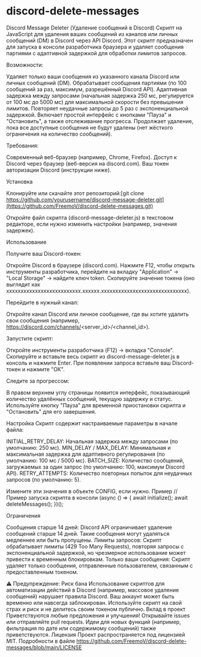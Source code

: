 # discord-delete-messages
Discord Message Deleter (Удаление сообщений в Discord)
Скрипт на JavaScript для удаления ваших сообщений из каналов или личных сообщений (DM) в Discord через API Discord. Этот скрипт предназначен для запуска в консоли разработчика браузера и удаляет сообщения партиями с адаптивной задержкой для обработки лимитов запросов.

Возможности:

Удаляет только ваши сообщения из указанного канала Discord или личных сообщений (DM).
Обрабатывает сообщения партиями (по 100 сообщений за раз, максимум, разрешённый Discord API).
Адаптивная задержка между запросами (начальная задержка 250 мс, регулируется от 100 мс до 5000 мс) для максимальной скорости без превышения лимитов.
Повторяет неудачные запросы до 5 раз с экспоненциальной задержкой.
Включает простой интерфейс с кнопками "Пауза" и "Остановить", а также отслеживание прогресса.
Продолжает удаление, пока все доступные сообщения не будут удалены (нет жёсткого ограничения на количество сообщений).

Требования:

Современный веб-браузер (например, Chrome, Firefox).
Доступ к Discord через браузер (веб-версия на discord.com).
Ваш токен авторизации Discord (инструкции ниже).

Установка

Клонируйте или скачайте этот репозиторий:[git clone https://github.com/yourusername/discord-message-deleter.git](https://github.com/FreemoV/discord-delete-messages.git)


Откройте файл скрипта (discord-message-deleter.js) в текстовом редакторе, если нужно изменить настройки (например, значения задержек).

Использование

Получите ваш Discord-токен:

Откройте Discord в браузере (discord.com).
Нажмите F12, чтобы открыть инструменты разработчика, перейдите на вкладку "Application" → "Local Storage" → найдите ключ token.
Скопируйте значение токена (оно выглядит как xxxxxxxxxxxxxxxxxxxxxxxxxx.xxxxxx.xxxxxxxxxxxxxxxxxxxxxxxxxxxxxx).


Перейдите в нужный канал:

Откройте канал Discord или личное сообщение, где вы хотите удалить свои сообщения (например, https://discord.com/channels/<server_id>/<channel_id>).


Запустите скрипт:

Откройте инструменты разработчика (F12) → вкладка "Console".
Скопируйте и вставьте весь скрипт из discord-message-deleter.js в консоль и нажмите Enter.
При появлении запроса вставьте ваш Discord-токен и нажмите "ОК".


Следите за прогрессом:

В правом верхнем углу страницы появится интерфейс, показывающий количество удалённых сообщений, текущую задержку и статус.
Используйте кнопку "Пауза" для временной приостановки скрипта и "Остановить" для его завершения.



Настройка
Скрипт содержит настраиваемые параметры в начале файла:

INITIAL_RETRY_DELAY: Начальная задержка между запросами (по умолчанию: 250 мс).
MIN_DELAY / MAX_DELAY: Минимальная и максимальная задержка для адаптивного регулирования (по умолчанию: 100 мс / 5000 мс).
BATCH_SIZE: Количество сообщений, загружаемых за один запрос (по умолчанию: 100, максимум Discord API).
RETRY_ATTEMPTS: Количество повторных попыток для неудачных запросов (по умолчанию: 5).

Измените эти значения в объекте CONFIG, если нужно.
Пример
// Пример запуска скрипта в консоли
(async () => {
    await initialize();
    await deleteMessages();
})();

Ограничения

Сообщения старше 14 дней: Discord API ограничивает удаление сообщений старше 14 дней. Такие сообщения могут удаляться медленнее или быть пропущены.
Лимиты запросов: Скрипт обрабатывает лимиты (429 Too Many Requests), повторяя запросы с экспоненциальной задержкой, но чрезмерное использование может привести к временным блокировкам.
Только ваши сообщения: Скрипт удаляет только сообщения, отправленные пользователем, связанным с предоставленным токеном.

⚠️ Предупреждение: Риск бана
Использование скриптов для автоматизации действий в Discord (например, массовое удаление сообщений) нарушает правила Discord. Ваш аккаунт может быть временно или навсегда заблокирован. Используйте скрипт на свой страх и риск и не делитесь своим токеном публично.
Вклад в проект
Приветствуются любые предложения и улучшения! Открывайте issues или отправляйте pull requests. Идеи для новых функций (например, фильтрация по дате или содержимому сообщений) также приветствуются.
Лицензия
Проект распространяется под лицензией MIT. Подробности в файле https://github.com/FreemoV/discord-delete-messages/blob/main/LICENSE
